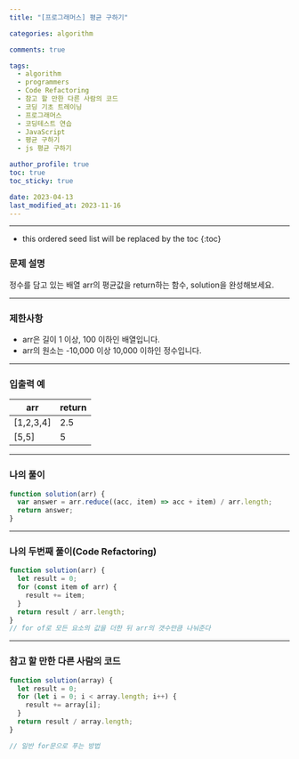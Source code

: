 ```yaml
---
title: "[프로그래머스] 평균 구하기"

categories: algorithm

comments: true

tags:
  - algorithm
  - programmers
  - Code Refactoring
  - 참고 할 만한 다른 사람의 코드
  - 코딩 기초 트레이닝
  - 프로그래머스
  - 코딩테스트 연습
  - JavaScript
  - 평균 구하기
  - js 평균 구하기

author_profile: true
toc: true
toc_sticky: true

date: 2023-04-13
last_modified_at: 2023-11-16
---
```


---

<!-- prettier-ignore -->
* this ordered seed list will be replaced by the toc 
{:toc}

### 문제 설명

정수를 담고 있는 배열 arr의 평균값을 return하는 함수, solution을 완성해보세요.

---

### 제한사항

- arr은 길이 1 이상, 100 이하인 배열입니다.
- arr의 원소는 -10,000 이상 10,000 이하인 정수입니다.

---

### 입출력 예

| arr       | return |
| --------- | ------ |
| [1,2,3,4] | 2.5    |
| [5,5]     | 5      |

---

### 나의 풀이

```jsx
function solution(arr) {
  var answer = arr.reduce((acc, item) => acc + item) / arr.length;
  return answer;
}
```

---

### 나의 두번째 풀이(Code Refactoring)

```jsx
function solution(arr) {
  let result = 0;
  for (const item of arr) {
    result += item;
  }
  return result / arr.length;
}
// for of로 모든 요소의 값을 더한 뒤 arr의 갯수만큼 나눠준다
```

---

### 참고 할 만한 다른 사람의 코드

```jsx
function solution(array) {
  let result = 0;
  for (let i = 0; i < array.length; i++) {
    result += array[i];
  }
  return result / array.length;
}

// 일반 for문으로 푸는 방법
```
